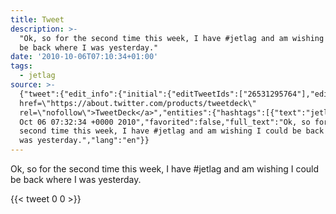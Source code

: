 ```yaml
---
title: Tweet
description: >-
  "Ok, so for the second time this week, I have #jetlag and am wishing I could
  be back where I was yesterday."
date: '2010-10-06T07:10:34+01:00'
tags:
  - jetlag
source: >-
  {"tweet":{"edit_info":{"initial":{"editTweetIds":["26531295764"],"editableUntil":"2010-10-06T08:32:34.000Z","editsRemaining":"5","isEditEligible":true}},"retweeted":false,"source":"<a
  href=\"https://about.twitter.com/products/tweetdeck\"
  rel=\"nofollow\">TweetDeck</a>","entities":{"hashtags":[{"text":"jetlag","indices":["45","52"]}],"symbols":[],"user_mentions":[],"urls":[]},"display_text_range":["0","106"],"favorite_count":"0","id_str":"26531295764","truncated":false,"retweet_count":"0","id":"26531295764","created_at":"Wed
  Oct 06 07:32:34 +0000 2010","favorited":false,"full_text":"Ok, so for the
  second time this week, I have #jetlag and am wishing I could be back where I
  was yesterday.","lang":"en"}}
---
```

Ok, so for the second time this week, I have #jetlag and am wishing I could be back where I was yesterday.
    
{{< tweet 0 0 >}}
    

